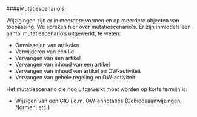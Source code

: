 ####Mutatiescenario's

Wijzigingen zijn er in meerdere vormen en op meerdere objecten van toepassing. We spreken hier 
over mutatiescenario's. Er zijn inmiddels een aantal mutatiescenario’s uitgewerkt, te weten:

-   Omwisselen van artikelen
-   Verwijderen van een lid
-   Vervangen van een artikel
-   Vervangen van inhoud van een artikel
-   Vervangen van inhoud van artikel en OW-activiteit
-   Vervangen van gehele regeling en OW-activiteit

Het mutatiescenario die nog uitgewerkt moet worden op korte termijn is:

-   Wijzigen van een GIO i.c.m. OW-annotaties (Gebiedsaanwijzingen, Normen, etc.)












 
